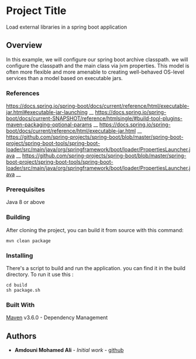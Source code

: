 # Project Title

Load external libraries in a spring boot application

## Overview

In this example, we will configure our spring boot archive classpath. we will configure the classpath and the main class via jvm properties.
This model is often more flexible and more amenable to creating well-behaved OS-level services than a model based on executable jars.

### References
https://docs.spring.io/spring-boot/docs/current/reference/html/executable-jar.html#executable-jar-launching __
https://docs.spring.io/spring-boot/docs/current-SNAPSHOT/reference/htmlsingle/#build-tool-plugins-maven-packaging-optional-params __
https://docs.spring.io/spring-boot/docs/current/reference/html/executable-jar.html __
https://github.com/spring-projects/spring-boot/blob/master/spring-boot-project/spring-boot-tools/spring-boot-loader/src/main/java/org/springframework/boot/loader/PropertiesLauncher.java __
https://github.com/spring-projects/spring-boot/blob/master/spring-boot-project/spring-boot-tools/spring-boot-loader/src/main/java/org/springframework/boot/loader/PropertiesLauncher.java __

### Prerequisites

Java 8 or above

### Building

After cloning the project, you can build it from source with this command:

```
mvn clean package
```

### Installing

There's a script to build and run the application. you can find it in the build directory.
To run it use this :

```
cd build
sh package.sh
```

### Built With

[Maven](https://maven.apache.org/) v3.6.0 - Dependency Management

## Authors

* **Amdouni Mohamed Ali** - *Initial work* - [github](https://github.com/amdouni-mohamed-ali)
